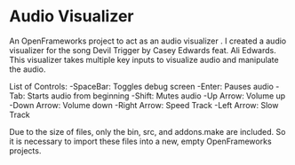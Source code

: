# Audio Visualizer
 An OpenFrameworks project to act as an audio visualizer
.
I created a audio visualizer for the song Devil Trigger by Casey Edwards feat. Ali Edwards.  This visualizer takes multiple key inputs to visualize audio and manipulate the audio.

List of Controls:
-SpaceBar: Toggles debug screen
-Enter: Pauses audio
-Tab: Starts audio from beginning
-Shift: Mutes audio
-Up Arrow: Volume up
-Down Arrow: Volume down
-Right Arrow: Speed Track
-Left Arrow: Slow Track

Due to the size of files, only the bin, src, and addons.make are included. So it is necessary to import these files into a new, empty OpenFrameworks projects.